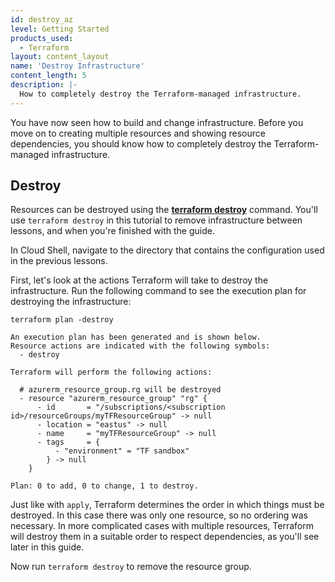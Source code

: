 ```yaml
---
id: destroy_az
level: Getting Started
products_used:
  - Terraform
layout: content_layout
name: 'Destroy Infrastructure'
content_length: 5
description: |-
  How to completely destroy the Terraform-managed infrastructure.
---
```


You have now seen how to build and change infrastructure. Before you
move on to creating multiple resources and showing resource
dependencies, you should know how to completely destroy
the Terraform-managed infrastructure.

## Destroy

Resources can be destroyed using the [**terraform destroy**](https://www.terraform.io/docs/commands/destroy.html) command. You'll use `terraform destroy` in this tutorial to remove infrastructure between lessons, and when you're finished with the guide.

In Cloud Shell, navigate to the directory that contains the configuration used in the previous lessons. 

First, let's look at the actions Terraform will take to destroy the infrastructure. Run the following command to see the execution plan for destroying the infrastructure:

`terraform plan -destroy` 

```shell
An execution plan has been generated and is shown below.
Resource actions are indicated with the following symbols:
  - destroy

Terraform will perform the following actions:

  # azurerm_resource_group.rg will be destroyed
  - resource "azurerm_resource_group" "rg" {
      - id       = "/subscriptions/<subscription id>/resourceGroups/myTFResourceGroup" -> null
      - location = "eastus" -> null
      - name     = "myTFResourceGroup" -> null
      - tags     = {
          - "environment" = "TF sandbox"
        } -> null
    }

Plan: 0 to add, 0 to change, 1 to destroy.
```

Just like with `apply`, Terraform determines the order in which
things must be destroyed. In this case there was only one resource, so no
ordering was necessary. In more complicated cases with multiple resources,
Terraform will destroy them in a suitable order to respect dependencies,
as you'll see later in this guide.

Now run `terraform destroy` to remove the resource group.
